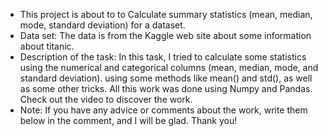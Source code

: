 - This project is about to to Calculate summary statistics (mean, median, mode, standard deviation) for a dataset.
- Data set:
The data is from the Kaggle web site about some information about titanic.
- Description of the task:
In this task, I tried to calculate some statistics using the numerical and categorical columns (mean, median, mode, and standard deviation). using some methods like mean() and std(), as well as some other tricks. All this work was done using Numpy and Pandas. Check out the video to discover the work.
- Note:
If you have any advice or comments about the work, write them below in the comment, and I will be glad.
Thank you!
